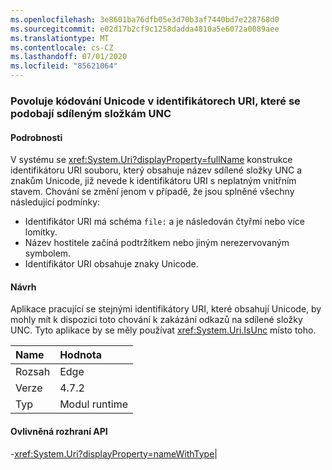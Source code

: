 ```yaml
---
ms.openlocfilehash: 3e8601ba76dfb05e3d70b3af7440bd7e228768d0
ms.sourcegitcommit: e02d17b2cf9c1258dadda4810a5e6072a0089aee
ms.translationtype: MT
ms.contentlocale: cs-CZ
ms.lasthandoff: 07/01/2020
ms.locfileid: "85621064"
---
```

### <a name="allow-unicode-in-uris-that-resemble-unc-shares"></a>Povoluje kódování Unicode v identifikátorech URI, které se podobají sdíleným složkám UNC

#### <a name="details"></a>Podrobnosti

V systému se <xref:System.Uri?displayProperty=fullName> konstrukce identifikátoru URI souboru, který obsahuje název sdílené složky UNC a znakům Unicode, již nevede k identifikátoru URI s neplatným vnitřním stavem. Chování se změní jenom v případě, že jsou splněné všechny následující podmínky:<ul><li>Identifikátor URI má schéma <code>file:</code> a je následován čtyřmi nebo více lomítky.</li><li>Název hostitele začíná podtržítkem nebo jiným nerezervovaným symbolem.</li><li>Identifikátor URI obsahuje znaky Unicode.</li></ul>

#### <a name="suggestion"></a>Návrh

Aplikace pracující se stejnými identifikátory URI, které obsahují Unicode, by mohly mít k dispozici toto chování k zakázání odkazů na sdílené složky UNC. Tyto aplikace by se měly používat <xref:System.Uri.IsUnc> místo toho.

| Name    | Hodnota       |
|:--------|:------------|
| Rozsah   |Edge|
|Verze|4.7.2|
|Typ|Modul runtime

#### <a name="affected-apis"></a>Ovlivněná rozhraní API

-<xref:System.Uri?displayProperty=nameWithType></li></ul>|
